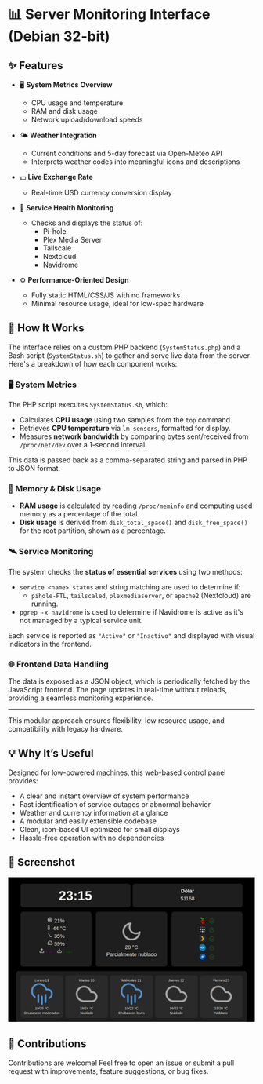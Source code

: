 # 📊 Server Monitoring Interface (Debian 32-bit)

## ✨ Features

- 🖥️ **System Metrics Overview**
  - CPU usage and temperature
  - RAM and disk usage
  - Network upload/download speeds

- 🌤️ **Weather Integration**
  - Current conditions and 5-day forecast via Open-Meteo API
  - Interprets weather codes into meaningful icons and descriptions

- 💵 **Live Exchange Rate**
  - Real-time USD currency conversion display

- 📡 **Service Health Monitoring**
  - Checks and displays the status of:
    - Pi-hole
    - Plex Media Server
    - Tailscale
    - Nextcloud
    - Navidrome

- ⚙️ **Performance-Oriented Design**
  - Fully static HTML/CSS/JS with no frameworks
  - Minimal resource usage, ideal for low-spec hardware

## 🧠 How It Works

The interface relies on a custom PHP backend (`SystemStatus.php`) and a Bash script (`SystemStatus.sh`) to gather and serve live data from the server. Here's a breakdown of how each component works:

### 🖥️ System Metrics

The PHP script executes `SystemStatus.sh`, which:

- Calculates **CPU usage** using two samples from the `top` command.
- Retrieves **CPU temperature** via `lm-sensors`, formatted for display.
- Measures **network bandwidth** by comparing bytes sent/received from `/proc/net/dev` over a 1-second interval.

This data is passed back as a comma-separated string and parsed in PHP to JSON format.

### 🧠 Memory & Disk Usage

- **RAM usage** is calculated by reading `/proc/meminfo` and computing used memory as a percentage of the total.
- **Disk usage** is derived from `disk_total_space()` and `disk_free_space()` for the root partition, shown as a percentage.

### 🛰️ Service Monitoring

The system checks the **status of essential services** using two methods:

- `service <name> status` and string matching are used to determine if:
  - `pihole-FTL`, `tailscaled`, `plexmediaserver`, or `apache2` (Nextcloud) are running.
- `pgrep -x navidrome` is used to determine if Navidrome is active as it's not managed by a typical service unit.

Each service is reported as `"Activo"` or `"Inactivo"` and displayed with visual indicators in the frontend.

### 🌐 Frontend Data Handling

The data is exposed as a JSON object, which is periodically fetched by the JavaScript frontend. The page updates in real-time without reloads, providing a seamless monitoring experience.

---

This modular approach ensures flexibility, low resource usage, and compatibility with legacy hardware.

## 💡 Why It’s Useful

Designed for low-powered machines, this web-based control panel provides:

- A clear and instant overview of system performance
- Fast identification of service outages or abnormal behavior
- Weather and currency information at a glance
- A modular and easily extensible codebase
- Clean, icon-based UI optimized for small displays
- Hassle-free operation with no dependencies

## 📸 Screenshot

<p align="center">
  <img src="Screenshot.png" alt="Server Dashboard Screenshot" width="700"/>
</p>

## 🤝 Contributions

Contributions are welcome! Feel free to open an issue or submit a pull request with improvements, feature suggestions, or bug fixes.
